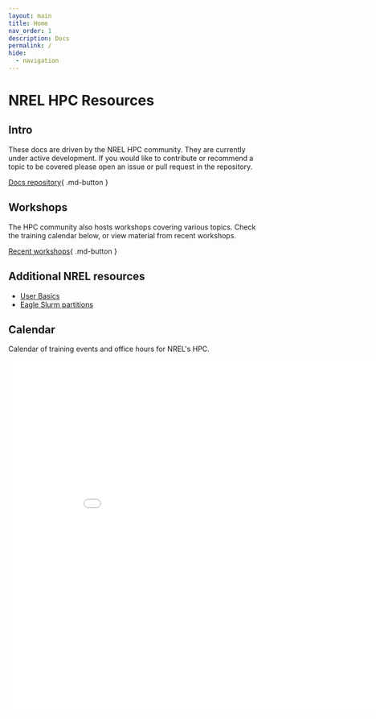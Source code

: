 ```yaml
---
layout: main
title: Home
nav_order: 1
description: Docs
permalink: /
hide:
  - navigation
---
```


# NREL HPC Resources


## Intro
These docs are driven by the NREL HPC community. They are currently under active development. If you would like to contribute or recommend a topic to be covered please open an issue or pull request in the repository. 

[Docs repository](https://github.com/NREL/hpc){ .md-button } 

## Workshops
The HPC community also hosts workshops covering various topics. Check the training calendar below, or view material from recent workshops.

[Recent workshops](https://github.com/NREL/HPC/tree/master/workshops){ .md-button } 

## Additional NREL resources
* [User Basics](https://www.nrel.gov/hpc/eagle-user-basics.html)
* [Eagle Slurm partitions](https://www.nrel.gov/hpc/eagle-job-partitions-scheduling.html)


## Calendar
Calendar of training events and office hours for NREL's HPC. 
<iframe width=900, height=700 scrolling="no" frameBorder=0 src="_includes/calendar.html"></iframe>
<calendar.html>
